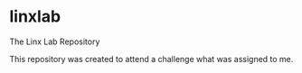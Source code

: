 # linxlab
The Linx Lab Repository

This repository was created to attend a challenge what was assigned to me.

# 

